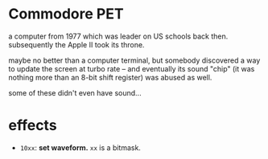 # Commodore PET

a computer from 1977 which was leader on US schools back then. subsequently the Apple II took its throne.

maybe no better than a computer terminal, but somebody discovered a way to update the screen at turbo rate – and eventually its sound "chip" (it was nothing more than an 8-bit shift register) was abused as well.

some of these didn't even have sound...

# effects

- `10xx`: **set waveform.** `xx` is a bitmask.
